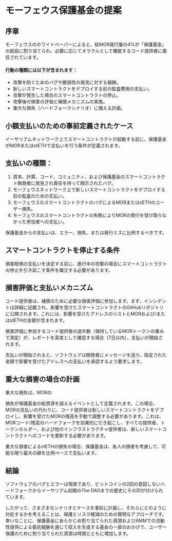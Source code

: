 # モーフェウス保護基金の提案

## 序章
モーフェウスのホワイトペーパーによると、総MOR発行量の4%が「保護基金」の創設に割り当てられ、必要に応じてオラクルとして機能するコード提供者に委任されています。

#### 行動の種類には以下が含まれます：
- 攻撃を防ぐためのバグや脆弱性の発見に対する報酬。
- 新しいスマートコントラクトをデプロイする前の監査費用の支払い。
- 攻撃が発生した場合のスマートコントラクトの停止。
- 攻撃後の損害の評価と補償メカニズムの実施。
- 重大な損失（ハードフォークシナリオ）に備える計画。

## 小額支払いのための事前定義されたケース
イーサリアムネットワーク上でスマートコントラクトが起動する前に、保護基金がMORまたはstETHで支払いを行う条件が定義されます。

## 支払いの種類：
1. 資本、計算、コード、コミュニティ、および保護基金のスマートコントラクト開発者に発見され責任を持って開示されたバグ。
2. モーフェウスネットワーク上で新しいスマートコントラクトをデプロイする前の監査のための支払い。
3. モーフェウスのスマートコントラクトのバグによるMORまたはsETHのユーザー損失。
4. モーフェウスのスマートコントラクトの失敗によりMORの発行を受け取らなかった参加者への支払い。

保護基金からの支払いは、エラー、損失、または発行ミスに比例するべきです。

## スマートコントラクトを停止する条件
損害賠償の支払いを決定する前に、進行中の攻撃の場合にスマートコントラクトの停止を引き起こす条件を確立する必要があります。

## 損害評価と支払いメカニズム
コード提供者は、補償のために必要な損害評価に参加します。まず、インシデントは詳細に記載され、影響を受けたスマートコントラクトのGitHubリポジトリに公開されます。これには、影響を受けたアドレスのリストとMORおよび/またはstETHの金額が含まれます。

損害評価に参加するコード提供者の過半数（保持しているMORトークンの重みで測定）が、レポートを真実として確認する場合（7日以内）、支払いが開始されます。

支払いが開始されると、ソフトウェアは開発者にメッセージを送り、指定された金額で影響を受けたアドレスへの支払いを承認するよう要求します。

## 重大な損害の場合の計画
重大な損失は、MORの

損失が保護基金の総資源を超えるイベントとして定義されます。この場合、MORの支払いの代わりに、コード提供者は新しいスマートコントラクトをデプロイし、影響を受けたMORの残高を手動で調整する必要があります。これは、MORコード/残高のハードフォークを効果的に引き起こし、すべての提供者、トークンホルダー、および他のインフラストラクチャ提供者は、新しいスマートコントラクトへのコードを更新する必要があります。

重大な損害によるstETHの損失の場合、保護基金は、各人の損害を考慮して、可能な限り最大の額を比例ベースで支払います。

## 結論
ソフトウェアのバグとエラーは現実であり、ビットコインの2回の意図しないハードフォークからイーサリアム初期のThe DAOまでの歴史にその印が付けられています。

したがって、さまざまなシナリオとケースを事前に計画し、それらにどのように対処するかを考えることは、保護とリスク軽減のための賢明なアプローチです。幸いなことに、保護基金にあらかじめ割り当てられた資源およびAMMでの流動性提供による委託報酬を通じて収入を生成する基金の一部のおかげで、ユーザー保護のために割り当てられた資源は時間とともに増加します。